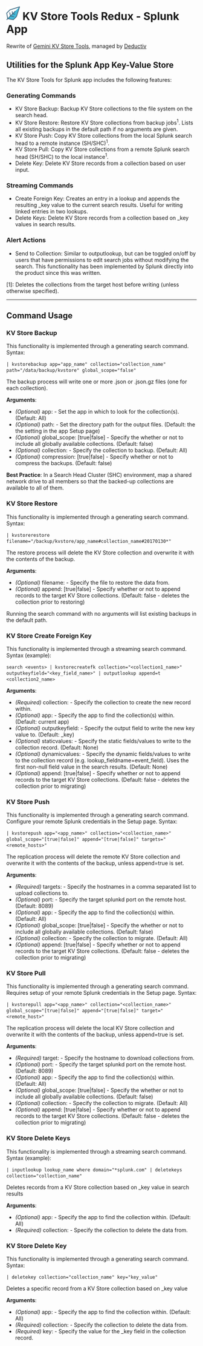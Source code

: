 # ![App icon](static/appIcon.png) KV Store Tools Redux - Splunk App  
Rewrite of [Gemini KV Store Tools](https://splunkbase.splunk.com/app/3536/), managed by [Deductiv](https://www.deductiv.net/)  

## Utilities for the Splunk App Key-Value Store

The KV Store Tools for Splunk app includes the following features:
### Generating Commands  
- KV Store Backup: Backup KV Store collections to the file system on the search head.  
- KV Store Restore: Restore KV Store collections from backup jobs<sup>1</sup>.  Lists all existing backups in the default path if no arguments are given.
- KV Store Push: Copy KV Store collections from the local Splunk search head to a remote instance (SH/SHC)<sup>1</sup>.  
- KV Store Pull: Copy KV Store collections from a remote Splunk search head (SH/SHC) to the local instance<sup>1</sup>.  
- Delete Key: Delete KV Store records from a collection based on user input.  
### Streaming Commands
- Create Foreign Key: Creates an entry in a lookup and appends the resulting _key value to the current search results.  Useful for writing linked entries in two lookups.  
- Delete Keys: Delete KV Store records from a collection based on _key values in search results.  
### Alert Actions
- Send to Collection: Similar to outputlookup, but can be toggled on/off by users that have permissions to edit search jobs without modifying the search. This functionality has been implemented by Splunk directly into the product since this was written.  

[1]: Deletes the collections from the target host before writing (unless otherwise specified).  

* * *  
## Command Usage  

### KV Store Backup
This functionality is implemented through a generating search command.  Syntax:  

    | kvstorebackup app="app_name" collection="collection_name" path="/data/backup/kvstore" global_scope="false"  

The backup process will write one or more .json or .json.gz files (one for each collection).

**Arguments**:

- *(Optional)* app: <string> - Set the app in which to look for the collection(s).  (Default: All)
- *(Optional)* path: <string> - Set the directory path for the output files. (Default: the the setting in the app Setup page)
- *(Optional)* global_scope: [true|false] - Specify the whether or not to include all globally available collections. (Default: false)
- *(Optional)* collection: <string> - Specify the collection to backup. (Default: All)
- *(Optional)* compression: [true|false] - Specify whether or not to compress the backups. (Default: false)

**Best Practice**: In a Search Head Cluster (SHC) environment, map a shared network drive to all members so that the backed-up collections are available to all of them.

### KV Store Restore
This functionality is implemented through a generating search command.  Syntax:  

    | kvstorerestore filename="/backup/kvstore/app_name#collection_name#20170130*"  

The restore process will delete the KV Store collection and overwrite it with the contents of the backup.

**Arguments**:

- *(Optional)* filename: <string> - Specify the file to restore the data from.
- *(Optional)* append: [true|false] - Specify whether or not to append records to the target KV Store collections. (Default: false - deletes the collection prior to restoring)

Running the search command with no arguments will list existing backups in the default path.

### KV Store Create Foreign Key
This functionality is implemented through a streaming search command.  Syntax (example):  

    search <events> | kvstorecreatefk collection="<collection1_name>" outputkeyfield="<key_field_name>" | outputlookup append=t <collection2_name>

**Arguments**:

- *(Required)* collection: <string> - Specify the collection to create the new record within.  
- *(Optional)* app: <string> - Specify the app to find the collection(s) within. (Default: current app)  
- *(Optional)* outputkeyfield: <string> - Specify the output field to write the new key value to. (Default: _key)  
- *(Optional)* staticvalues: <kvpairs> - Specify the static fields/values to write to the collection record.  (Default: None)  
- *(Optional)* dynamicvalues: <kvpairs> - Specify the dynamic fields/values to write to the collection record (e.g. lookup_fieldname=event_field). Uses the first non-null field value in the search results.  (Default: None)  
- *(Optional)* append: [true|false] - Specify whether or not to append records to the target KV Store collections. (Default: false - deletes the collection prior to migrating)  

### KV Store Push
This functionality is implemented through a generating search command.  Configure your remote Splunk credentials in the Setup page.  Syntax:  

    | kvstorepush app="<app_name>" collection="<collection_name>" global_scope="[true|false]" append="[true|false]" targets="<remote_hosts>"  

The replication process will delete the remote KV Store collection and overwrite it with the contents of the backup, unless append=true is set.

**Arguments**:

- *(Required)* targets: <string> - Specify the hostnames in a comma separated list to upload collections to.
- *(Optional)* port: <integer> - Specify the target splunkd port on the remote host. (Default: 8089)
- *(Optional)* app: <string> - Specify the app to find the collection(s) within. (Default: All)
- *(Optional)* global_scope: [true|false] - Specify the whether or not to include all globally available collections. (Default: false)
- *(Optional)* collection: <string> - Specify the collection to migrate. (Default: All)
- *(Optional)* append: [true|false] - Specify whether or not to append records to the target KV Store collections. (Default: false - deletes the collection prior to migrating)

### KV Store Pull
This functionality is implemented through a generating search command.  Requires setup of your remote Splunk credentials in the Setup page.  Syntax:  

    | kvstorepull app="<app_name>" collection="<collection_name>" global_scope="[true|false]" append="[true|false]" target="<remote_host>"  

The replication process will delete the local KV Store collection and overwrite it with the contents of the backup, unless append=true is set.

**Arguments**:

- *(Required)* target: <string> - Specify the hostname to download collections from.
- *(Optional)* port: <integer> - Specify the target splunkd port on the remote host. (Default: 8089)
- *(Optional)* app: <string> - Specify the app to find the collection(s) within. (Default: All)
- *(Optional)* global_scope: [true|false] - Specify the whether or not to include all globally available collections. (Default: false)
- *(Optional)* collection: <string> - Specify the collection to migrate. (Default: All)
- *(Optional)* append: [true|false] - Specify whether or not to append records to the target KV Store collections. (Default: false - deletes the collection prior to migrating)

### KV Store Delete Keys
This functionality is implemented through a streaming search command.  Syntax (example):  

    | inputlookup lookup_name where domain="*splunk.com" | deletekeys collection="collection_name"  

Deletes records from a KV Store collection based on _key value in search results

**Arguments**:

- *(Optional)* app: <string> - Specify the app to find the collection within. (Default: All)
- *(Required)* collection: <string> - Specify the collection to delete the data from.

### KV Store Delete Key
This functionality is implemented through a generating search command.  Syntax:  

    | deletekey collection="collection_name" key="key_value"  

Deletes a specific record from a KV Store collection based on _key value

**Arguments**:

- *(Optional)* app: <string> - Specify the app to find the collection within. (Default: All)
- *(Required)* collection: <string> - Specify the collection to delete the data from.
- *(Required)* key: <string> - Specify the value for the _key field in the collection record.
